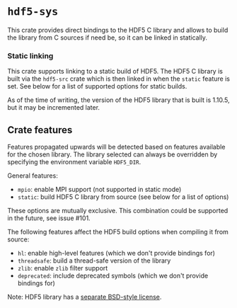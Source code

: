 # `hdf5-sys`

This crate provides direct bindings to the HDF5 C library and allows to build
the library from C sources if need be, so it can be linked in statically.

### Static linking

This crate supports linking to a static build of HDF5. The HDF5 C library is built
via the `hdf5-src` crate which is then linked in when the `static` feature is set.
See below for a list of supported options for static builds.

As of the time of writing, the version of the HDF5 library that is built is 1.10.5,
but it may be incremented later.

## Crate features

Features propagated upwards will be detected based on features available for the chosen library. The library selected can always be overridden by specifying the environment variable `HDF5_DIR`.

General features:

- `mpio`: enable MPI support (not supported in static mode)
- `static`: build HDF5 C library from source (see below for a list of options)

These options are mutually exclusive. This combination could be supported in the future, see issue #101.

The following features affect the HDF5 build options when compiling it from source:

- `hl`: enable high-level features (which we don't provide bindings for)
- `threadsafe`: build a thread-safe version of the library
- `zlib`: enable `zlib` filter support
- `deprecated`:  include deprecated symbols (which we don't provide bindings for)

Note: HDF5 library has a [separate BSD-style license](https://support.hdfgroup.org/products/licenses.html).
